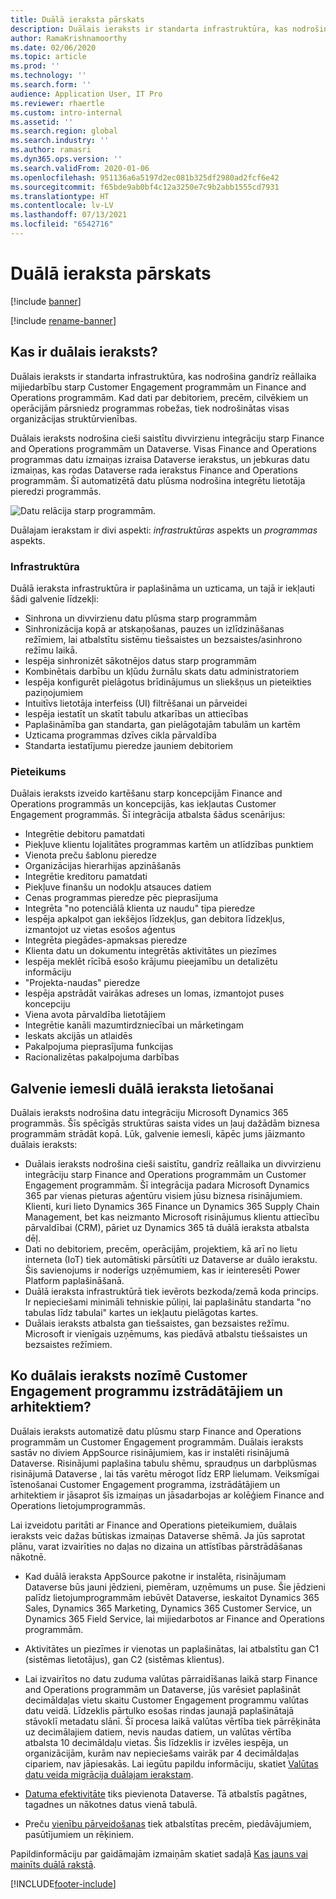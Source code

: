 ```yaml
---
title: Duālā ieraksta pārskats
description: Duālais ieraksts ir standarta infrastruktūra, kas nodrošina gandrīz reāllaika mijiedarbību starp Customer Engagement programmām un Finance and Operations programmām.
author: RamaKrishnamoorthy
ms.date: 02/06/2020
ms.topic: article
ms.prod: ''
ms.technology: ''
ms.search.form: ''
audience: Application User, IT Pro
ms.reviewer: rhaertle
ms.custom: intro-internal
ms.assetid: ''
ms.search.region: global
ms.search.industry: ''
ms.author: ramasri
ms.dyn365.ops.version: ''
ms.search.validFrom: 2020-01-06
ms.openlocfilehash: 951136a6a5197d2ec081b325df2980ad2fcf6e42
ms.sourcegitcommit: f65bde9ab0bf4c12a3250e7c9b2abb1555cd7931
ms.translationtype: HT
ms.contentlocale: lv-LV
ms.lasthandoff: 07/13/2021
ms.locfileid: "6542716"
---
```

# <a name="dual-write-overview"></a>Duālā ieraksta pārskats

[!include [banner](../../includes/banner.md)]

[!include [rename-banner](~/includes/cc-data-platform-banner.md)]



## <a name="what-is-dual-write"></a>Kas ir duālais ieraksts?

Duālais ieraksts ir standarta infrastruktūra, kas nodrošina gandrīz reāllaika mijiedarbību starp Customer Engagement programmām un Finance and Operations programmām. Kad dati par debitoriem, precēm, cilvēkiem un operācijām pārsniedz programmas robežas, tiek nodrošinātas visas organizācijas struktūrvienības.

Duālais ieraksts nodrošina cieši saistītu divvirzienu integrāciju starp Finance and Operations programmām un Dataverse. Visas Finance and Operations programmas datu izmaiņas izraisa Dataverse ierakstus, un jebkuras datu izmaiņas, kas rodas Dataverse rada ierakstus Finance and Operations programmām. Šī automatizētā datu plūsma nodrošina integrētu lietotāja pieredzi programmās.

![Datu relācija starp programmām.](media/dual-write-overview.jpg)

Duālajam ierakstam ir divi aspekti: *infrastruktūras* aspekts un *programmas* aspekts.

### <a name="infrastructure"></a>Infrastruktūra

Duālā ieraksta infrastruktūra ir paplašināma un uzticama, un tajā ir iekļauti šādi galvenie līdzekļi:

+ Sinhrona un divvirzienu datu plūsma starp programmām
+ Sinhronizācija kopā ar atskaņošanas, pauzes un izlīdzināšanas režīmiem, lai atbalstītu sistēmu tiešsaistes un bezsaistes/asinhrono režīmu laikā.
+ Iespēja sinhronizēt sākotnējos datus starp programmām
+ Kombinētais darbību un kļūdu žurnālu skats datu administratoriem
+ Iespēja konfigurēt pielāgotus brīdinājumus un sliekšņus un pieteikties paziņojumiem
+ Intuitīvs lietotāja interfeiss (UI) filtrēšanai un pārveidei
+ Iespēja iestatīt un skatīt tabulu atkarības un attiecības
+ Paplašināmība gan standarta, gan pielāgotajām tabulām un kartēm
+ Uzticama programmas dzīves cikla pārvaldība
+ Standarta iestatījumu pieredze jauniem debitoriem

### <a name="application"></a>Pieteikums

Duālais ieraksts izveido kartēšanu starp koncepcijām Finance and Operations programmās un koncepcijās, kas iekļautas Customer Engagement programmās. Šī integrācija atbalsta šādus scenārijus:

+ Integrētie debitoru pamatdati
+ Piekļuve klientu lojalitātes programmas kartēm un atlīdzības punktiem
+ Vienota preču šablonu pieredze
+ Organizācijas hierarhijas apzināšanās
+ Integrētie kreditoru pamatdati
+ Piekļuve finanšu un nodokļu atsauces datiem
+ Cenas programmas pieredze pēc pieprasījuma
+ Integrēta "no potenciālā klienta uz naudu" tipa pieredze
+ Iespēja apkalpot gan iekšējos līdzekļus, gan debitora līdzekļus, izmantojot uz vietas esošos aģentus
+ Integrēta piegādes-apmaksas pieredze
+ Klienta datu un dokumentu integrētās aktivitātes un piezīmes
+ Iespēja meklēt rīcībā esošo krājumu pieejamību un detalizētu informāciju
+ "Projekta-naudas" pieredze
+ Iespēja apstrādāt vairākas adreses un lomas, izmantojot puses koncepciju
+ Viena avota pārvaldība lietotājiem
+ Integrētie kanāli mazumtirdzniecībai un mārketingam
+ Ieskats akcijās un atlaidēs
+ Pakalpojuma pieprasījuma funkcijas
+ Racionalizētas pakalpojuma darbības

## <a name="top-reasons-to-use-dual-write"></a>Galvenie iemesli duālā ieraksta lietošanai

Duālais ieraksts nodrošina datu integrāciju Microsoft Dynamics 365 programmās. Šīs spēcīgās struktūras saista vides un ļauj dažādām biznesa programmām strādāt kopā. Lūk, galvenie iemesli, kāpēc jums jāizmanto duālais ieraksts:

+ Duālais ieraksts nodrošina cieši saistītu, gandrīz reāllaika un divvirzienu integrāciju starp Finance and Operations programmām un Customer Engagement programmām. Šī integrācija padara Microsoft Dynamics 365 par vienas pieturas aģentūru visiem jūsu biznesa risinājumiem. Klienti, kuri lieto Dynamics 365 Finance un Dynamics 365 Supply Chain Management, bet kas neizmanto Microsoft risinājumus klientu attiecību pārvaldībai (CRM), pāriet uz Dynamics 365 tā duālā ieraksta atbalsta dēļ.
+ Dati no debitoriem, precēm, operācijām, projektiem, kā arī no lietu interneta (IoT) tiek automātiski pārsūtīti uz Dataverse ar duālo ierakstu. Šis savienojums ir noderīgs uzņēmumiem, kas ir ieinteresēti Power Platform paplašināšanā.
+ Duālā ieraksta infrastruktūrā tiek ievērots bezkoda/zemā koda princips. Ir nepieciešami minimāli tehniskie pūliņi, lai paplašinātu standarta "no tabulas līdz tabulai" kartes un iekļautu pielāgotas kartes.
+ Duālais ieraksts atbalsta gan tiešsaistes, gan bezsaistes režīmu. Microsoft ir vienīgais uzņēmums, kas piedāvā atbalstu tiešsaistes un bezsaistes režīmiem.

## <a name="what-does-dual-write-mean-for-developers-and-architects-of-customer-engagement-apps"></a><a id="developer-architect"></a>Ko duālais ieraksts nozīmē Customer Engagement programmu izstrādātājiem un arhitektiem?

Duālais ieraksts automatizē datu plūsmu starp Finance and Operations programmām un Customer Engagement programmām. Duālais ieraksts sastāv no diviem AppSource risinājumiem, kas ir instalēti risinājumā Dataverse. Risinājumi paplašina tabulu shēmu, spraudņus un darbplūsmas risinājumā Dataverse , lai tās varētu mērogot līdz ERP lielumam. Veiksmīgai īstenošanai Customer Engagement programma, izstrādātājiem un arhitektiem ir jāsaprot šīs izmaiņas un jāsadarbojas ar kolēģiem Finance and Operations lietojumprogrammās.

Lai izveidotu paritāti ar Finance and Operations pieteikumiem, duālais ieraksts veic dažas būtiskas izmaiņas Dataverse shēmā. Ja jūs saprotat plānu, varat izvairīties no daļas no dizaina un attīstības pārstrādāšanas nākotnē.

+ Kad duālā ieraksta AppSource pakotne ir instalēta, risinājumam Dataverse būs jauni jēdzieni, piemēram, uzņēmums un puse. Šie jēdzieni palīdz lietojumprogrammām iebūvēt Dataverse, ieskaitot Dynamics 365 Sales, Dynamics 365 Marketing, Dynamics 365 Customer Service, un Dynamics 365 Field Service, lai mijiedarbotos ar Finance and Operations programmām.

+ Aktivitātes un piezīmes ir vienotas un paplašinātas, lai atbalstītu gan C1 (sistēmas lietotājus), gan C2 (sistēmas klientus).

+ Lai izvairītos no datu zuduma valūtas pārraidīšanas laikā starp Finance and Operations programmām un Dataverse, jūs varēsiet paplašināt decimāldaļas vietu skaitu Customer Engagement programmu valūtas datu veidā. Līdzeklis pārtulko esošas rindas jaunajā paplašinātajā stāvoklī metadatu slānī. Šī procesa laikā valūtas vērtība tiek pārrēķināta uz decimālajiem datiem, nevis naudas datiem, un valūtas vērtība atbalsta 10 decimāldaļu vietas. Šis līdzeklis ir izvēles iespēja, un organizācijām, kurām nav nepieciešams vairāk par 4 decimāldaļas cipariem, nav jāpiesakās. Lai iegūtu papildu informāciju, skatiet [Valūtas datu veida migrācija duālajam ierakstam](currrency-decimal-places.md).

+ [Datuma efektivitāte](../../dev-tools/date-effectivity.md) tiks pievienota Dataverse. Tā atbalstīs pagātnes, tagadnes un nākotnes datus vienā tabulā.

+ Preču [vienību pārveidošanas](../../../../supply-chain/pim/tasks/manage-unit-measure.md) tiek atbalstītas precēm, piedāvājumiem, pasūtījumiem un rēķiniem.

Papildinformāciju par gaidāmajām izmaiņām skatiet sadaļā [Kas jauns vai mainīts duālā rakstā](whats-new-dual-write.md).



[!INCLUDE[footer-include](../../../../includes/footer-banner.md)]